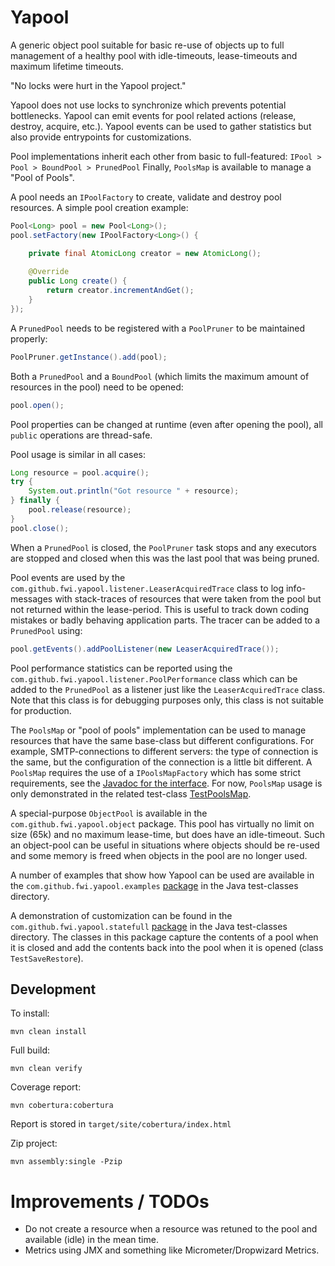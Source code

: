 # Yapool

A generic object pool suitable for basic re-use of objects 
up to full management of a healthy pool with idle-timeouts, lease-timeouts and maximum lifetime timeouts.

"No locks were hurt in the Yapool project."

Yapool does not use locks to synchronize which prevents potential bottlenecks.
Yapool can emit events for pool related actions (release, destroy, acquire, etc.).
Yapool events can be used to gather statistics but also provide entrypoints for customizations.

Pool implementations inherit each other from basic to full-featured: `IPool > Pool > BoundPool > PrunedPool`
Finally, `PoolsMap` is available to manage a "Pool of Pools".

A pool needs an `IPoolFactory` to create, validate and destroy pool resources.
A simple pool creation example:

```java
Pool<Long> pool = new Pool<Long>();
pool.setFactory(new IPoolFactory<Long>() {

	private final AtomicLong creator = new AtomicLong();
	
	@Override
	public Long create() {
		return creator.incrementAndGet();
	}
});
```

A `PrunedPool` needs to be registered with a `PoolPruner` to be maintained properly:

```java
PoolPruner.getInstance().add(pool);
```
		
Both a `PrunedPool` and a `BoundPool` (which limits the maximum amount of resources in the pool)
need to be opened:

```java
pool.open();  
```

Pool properties can be changed at runtime (even after opening the pool), all `public` operations are thread-safe.

Pool usage is similar in all cases:

```java
Long resource = pool.acquire();
try {
	System.out.println("Got resource " + resource);
} finally {
	pool.release(resource);
}
pool.close();
```

When a `PrunedPool`  is closed, the `PoolPruner` task stops 
and any executors are stopped and closed when this was the last pool that was being pruned.

Pool events are used by the `com.github.fwi.yapool.listener.LeaserAcquiredTrace` class to log info-messages
with stack-traces of resources that were taken from the pool but not returned within the lease-period.
This is useful to track down coding mistakes or badly behaving application parts.
The tracer can be added to a `PrunedPool` using:

```java
pool.getEvents().addPoolListener(new LeaserAcquiredTrace());
```

Pool performance statistics can be reported using the `com.github.fwi.yapool.listener.PoolPerformance` class
which can be added to the `PrunedPool` as a listener just like the `LeaserAcquiredTrace` class.
Note that this class is for debugging purposes only, this class is not suitable for production.

The `PoolsMap` or "pool of pools" implementation can be used to manage resources 
that have the same base-class but different configurations. For example, SMTP-connections to different servers:
the type of connection is the same, but the configuration of the connection is a little bit different.
A `PoolsMap` requires the use of a `IPoolsMapFactory` which has some strict requirements,
see the [Javadoc for the interface](./src/main/java/com/github/fwi/yapool/IPoolsMapFactory.java).
For now, `PoolsMap` usage is only demonstrated in the related test-class [TestPoolsMap](./src/test/java/com/github/fwi/yapool/TestPoolsMap.java). 

A special-purpose `ObjectPool` is available in the `com.github.fwi.yapool.object` package.
This pool has virtually no limit on size (65k) and no maximum lease-time, but does have an idle-timeout.
Such an object-pool can be useful in situations where objects should be re-used
and some memory is freed when objects in the pool are no longer used. 

A number of examples that show how Yapool can be used are available in the `com.github.fwi.yapool.examples` 
[package](./src/test/java/com/github/fwi/yapool/examples) in the Java test-classes directory.

A demonstration of customization can be found in the `com.github.fwi.yapool.statefull` 
[package](./src/test/java/com/github/fwi/yapool/statefull) in the Java test-classes directory.
The classes in this package capture the contents of a pool when it is closed 
and add the contents back into the pool when it is opened (class `TestSaveRestore`).  

## Development

To install:

	mvn clean install
	
Full build:

	mvn clean verify

Coverage report:

	mvn cobertura:cobertura

Report is stored in `target/site/cobertura/index.html`

Zip project:

	mvn assembly:single -Pzip

# Improvements / TODOs

- Do not create a resource when a resource was retuned to the pool and available (idle) in the mean time.
- Metrics using JMX and something like Micrometer/Dropwizard Metrics.
